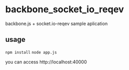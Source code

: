 backbone_socket_io_reqev
========================

backbone.js + socket.io-reqev sample aplication

usage
--------

``` npm install ```
``` node app.js ```

you can access http://localhost:40000
